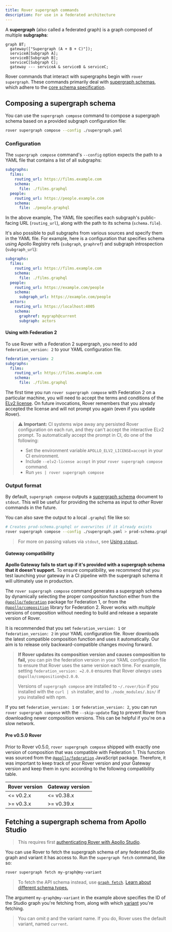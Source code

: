 ```yaml
---
title: Rover supergraph commands
description: For use in a federated architecture
---
```


A **supergraph** (also called a federated graph) is a graph composed of multiple **subgraphs**:

```mermaid
graph BT;
  gateway(["Supergraph (A + B + C)"]);
  serviceA[Subgraph A];
  serviceB[Subgraph B];
  serviceC[Subgraph C];
  gateway --- serviceA & serviceB & serviceC;
```

Rover commands that interact with supergraphs begin with `rover supergraph`. These commands primarily deal with [supergraph schemas](/federation/federated-types/overview/), which adhere to the [core schema specification](https://specs.apollo.dev/core/v0.2/).

## Composing a supergraph schema

You can use the `supergraph compose` command to compose a supergraph schema based on a provided subgraph configuration file:

```bash
rover supergraph compose --config ./supergraph.yaml
```

### Configuration

The `supergraph compose` command's `--config` option expects the path to a YAML file that contains a list of all subgraphs:

```yaml
subgraphs:
  films:
    routing_url: https://films.example.com
    schema:
      file: ./films.graphql
  people:
    routing_url: https://people.example.com
    schema:
      file: ./people.graphql
```

In the above example, The YAML file specifies each subgraph's public-facing URL (`routing_url`), along with the path to its schema (`schema.file`).

It's also possible to pull subgraphs from various sources and specify them in the YAML file. For example, here is a configuration that specifies schema using Apollo Registry refs (`subgraph`, `graphref`) and subgraph introspection (`subgraph_url`):

```yaml
subgraphs:
  films:
    routing_url: https://films.example.com
    schema:
      file: ./films.graphql
  people:
    routing_url: https://example.com/people
    schema:
      subgraph_url: https://example.com/people
  actors:
    routing_url: https://localhost:4005
    schema:
      graphref: mygraph@current
      subgraph: actors
```

#### Using with Federation 2

To use Rover with a Federation 2 supergraph, you need to add `federation_version: 2` to your YAML configuration file.

```yaml
federation_version: 2
subgraphs:
  films:
    routing_url: https://films.example.com
    schema:
      file: ./films.graphql
```

The first time you run `rover supergraph compose` with Federation 2 on a particular machine, you will need to accept the terms and conditions of the [ELv2 license](https://www.apollographql.com/docs/resources/elastic-license-v2-faq/). On future invocations, Rover remembers that you already accepted the license and will not prompt you again (even if you update Rover).

> ⚠️ **Important:** CI systems wipe away any persisted Rover configuration on each run, and they can't accept the interactive ELv2 prompt. To automatically accept the prompt in CI, do one of the following:
>
> * Set the environment variable `APOLLO_ELV2_LICENSE=accept` in your CI environment.
> * Include `--elv2-license accept` in your `rover supergraph compose` command.
> * Run `yes | rover supergraph compose`

### Output format

By default, `supergraph compose` outputs a [supergraph schema](/federation/federated-types/overview/) document to `stdout`. This will be useful for providing the schema as input to _other_ Rover commands in the future.

You can also save the output to a local `.graphql` file like so:

```bash
# Creates prod-schema.graphql or overwrites if it already exists
rover supergraph compose --config ./supergraph.yaml > prod-schema.graphql
```

> For more on passing values via `stdout`, see [Using `stdout`](./conventions#using-stdout).

#### Gateway compatibility

**Apollo Gateway fails to start up if it's provided with a supergraph schema that it doesn't support.** To ensure compatibility, we recommend that you test launching your gateway in a CI pipeline with the supergraph schema it will ultimately use in production.

The `rover supergraph compose` command generates a supergraph schema by dynamically selecting the proper composition function either from the [`@apollo/federation`](https://www.npmjs.com/package/@apollo/federation) package for Federation 1, or from the [`@apollo/composition`](https://www.npmjs.com/package/@apollo/composition) library for Federation 2. Rover works with _multiple_ versions of composition without needing to build and release a separate version of Rover.

It is recommended that you set `federation_version: 1` or `federation_version: 2` in your YAML configuration file. Rover downloads the latest compatible composition function and uses it automatically. Our aim is to release only backward-compatible changes moving forward.

> **If Rover updates its composition version and causes composition to fail,** you can pin the federation version in your YAML configuration file to ensure that Rover uses the same version each time. For example, setting `federation_version: =2.0.0` ensures that Rover _always_ uses `@apollo/composition@v2.0.0`.
>
> Versions of `supergraph compose` are installed to `~/.rover/bin` if you installed with the `curl | sh` installer, and to `./node_modules/.bin/` if you installed with npm.

If you set `federation_version: 1` or `federation_version: 2`, you can run `rover supergraph compose` with the `--skip-update` flag to prevent Rover from downloading newer composition versions. This can be helpful if you're on a slow network.

#### Pre v0.5.0 Rover

Prior to Rover v0.5.0, `rover supergraph compose` shipped with exactly one version of composition that was compatible with Federation 1. This function was sourced from the [`@apollo/federation`](https://www.npmjs.com/package/@apollo/federation) JavaScript package. Therefore, it was important to keep track of your Rover version and your Gateway version and keep them in sync according to the following compatibility table.

|Rover version|Gateway version|
|---|---|
|<= v0.2.x|<= v0.38.x|
|>= v0.3.x|>= v0.39.x|

## Fetching a supergraph schema from Apollo Studio

> This requires first [authenticating Rover with Apollo Studio](./configuring/#authenticating-with-apollo-studio).

You can use Rover to fetch the supergraph schema of any federated Studio graph and variant it has access to. Run the `supergraph fetch` command, like so:

```bash
rover supergraph fetch my-graph@my-variant
```

> To fetch the API schema instead, use [`graph fetch`](./graphs/#fetching-a-schema). [Learn about different schema types.](/federation/federated-types/overview/)

The argument `my-graph@my-variant` in the example above specifies the ID of the Studio graph you're fetching from, along with which [variant](/studio/org/graphs/#managing-variants) you're fetching.

> You can omit `@` and the variant name. If you do, Rover uses the default variant, named `current`.
